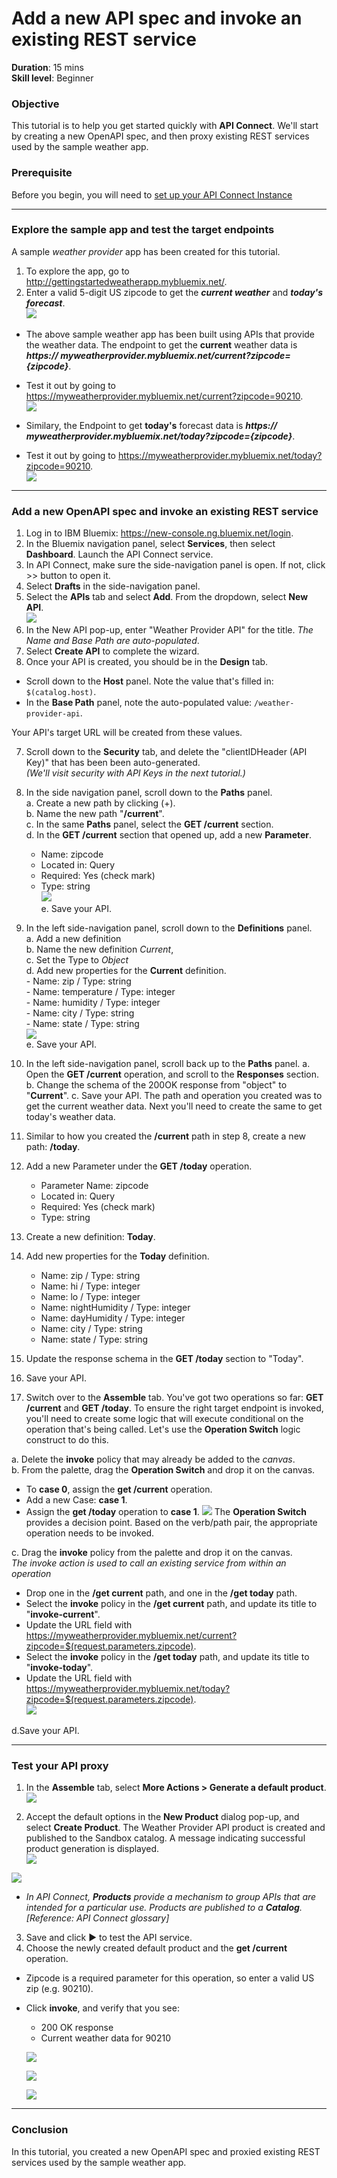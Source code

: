 # Add a new API spec and invoke an existing REST service
**Duration**: 15 mins  
**Skill level**: Beginner  

### Objective
This tutorial is to help you get started quickly with **API Connect**. We'll start by creating a new OpenAPI spec, and then proxy existing REST services used by the sample weather app.

### Prerequisite
Before you begin, you will need to [set up your API Connect Instance](/bluemix/0-prereq/README.md)

---

### Explore the sample app and test the target endpoints
A sample _weather provider_ app has been created for this tutorial.
1. To explore the app, go to http://gettingstartedweatherapp.mybluemix.net/.  
2. Enter a valid 5-digit US zipcode to get the _**current weather**_ and _**today's forecast**_.  
![](images/explore-weatherapp-1.png)

  - The above sample weather app has been built using APIs that provide the weather data. The endpoint to get the **current** weather data is _**https:// myweatherprovider<span></span>.mybluemix.net/current?zipcode={zipcode}**_.
  - Test it out by going to https://myweatherprovider.mybluemix.net/current?zipcode=90210.  
  ![](images/explore-weatherapp-2.png)

  - Similary, the Endpoint to get **today's** forecast data is _**https:// myweatherprovider<span></span>.mybluemix.net/today?zipcode={zipcode}**_.
  - Test it out by going to https://myweatherprovider.mybluemix.net/today?zipcode=90210.  
  ![](images/explore-weatherapp-3.png)


---

### Add a new OpenAPI spec and invoke an existing REST service
1. Log in to IBM Bluemix: https://new-console.ng.bluemix.net/login.
2. In the Bluemix navigation panel, select **Services**, then select **Dashboard**. Launch the API Connect service.
3. In API Connect, make sure the side-navigation panel is open. If not, click >> button to open it.  
4. Select **Drafts** in the side-navigation panel.
5. Select the **APIs** tab and select **Add**. From the dropdown, select **New API**.    
  ![](images/create-new-1.png)  
4. In the New API pop-up, enter "Weather Provider API" for the title.
_The Name and Base Path are auto-populated_.  
5. Select **Create API** to complete the wizard.  
6. Once your API is created, you should be in the **Design** tab. 
- Scroll down to the **Host** panel. Note the value that's filled in: ```$(catalog.host)```.  
- In the **Base Path** panel, note the auto-populated value: ```/weather-provider-api```.  

Your API's target URL will be created from these values.  

7. Scroll down to the **Security** tab, and delete the "clientIDHeader (API Key)" that has been been auto-generated.  
_(We'll visit security with API Keys in the next tutorial.)_  

8. In the side navigation panel, scroll down to the **Paths** panel.   
a. Create a new path by clicking (+).   
b. Name the new path "**/current**".  
c. In the same **Paths** panel, select the **GET /current** section.    
d. In the **GET /current** section that opened up, add a new **Parameter**.   
      - Name: zipcode  
      - Located in: Query  
      - Required: Yes (check mark)  
      - Type: string   
    ![](images/path-current-1.png)   
e. Save your API.  

9. In the left side-navigation panel, scroll down to the **Definitions** panel.   
a. Add a new definition  
b. Name the new definition _Current_,  
c. Set the Type to _Object_  
d. Add new properties for the **Current** definition.    
       - Name: zip         /  Type: string   
       - Name: temperature /  Type: integer   
       - Name: humidity    /  Type: integer   
       - Name: city        /  Type: string   
       - Name: state       /  Type: string   
    ![](images/definition-current-1.png)   
e. Save your API.  

10. In the left side-navigation panel, scroll back up to the **Paths** panel.
  a. Open the **GET /current** operation, and scroll to the **Responses** section.
  b. Change the schema of the 200OK response from "object" to "**Current**".
  c. Save your API.
The path and operation you created was to get the current weather data. Next you'll need to create the same to get today's weather data.  

11. Similar to how you created the **/current** path in step 8, create a new path: **/today**.
12. Add a new Parameter under the **GET /today** operation.
    - Parameter Name: zipcode
    - Located in: Query
    - Required: Yes (check mark)
    - Type: string  

13. Create a new definition: **Today**.
14. Add new properties for the **Today** definition.
    - Name: zip / Type: string
    - Name: hi / Type: integer
    - Name: lo / Type: integer
    - Name: nightHumidity / Type: integer
    - Name: dayHumidity / Type: integer
    - Name: city / Type: string
    - Name: state / Type: string
15. Update the response schema in the **GET /today** section to "Today".
16. Save your API.

17. Switch over to the **Assemble** tab. You've got two operations so far: **GET /current** and **GET /today**. To ensure the right target endpoint is invoked, you'll need to create some logic that will execute conditional on the operation that's being called. Let's use the **Operation Switch** logic construct to do this.  

a. Delete the **invoke** policy that may already be added to the _canvas_.  
b. From the palette, drag the **Operation Switch** and drop it on the canvas.  
- To **case 0**, assign the **get /current** operation.
- Add a new Case: **case 1**.
- Assign the **get /today** operation to **case 1**.
       ![](images/assemble-1.png)
The **Operation Switch** provides a decision point. Based on the verb/path pair, the appropriate operation needs to be invoked.

c. Drag the **invoke** policy from the palette and drop it on the canvas.   
_The invoke action is used to call an existing service from within an operation_  
- Drop one in the **/get current** path, and one in the **/get today** path.   
- Select the **invoke** policy in the **/get current** path, and update its title to "**invoke-current**".  
- Update the URL field with https://myweatherprovider.mybluemix.net/current?zipcode=$(request.parameters.zipcode).  
- Select the **invoke** policy in the **/get today** path, and update its title to "**invoke-today**".  
- Update the URL field with https://myweatherprovider.mybluemix.net/today?zipcode=$(request.parameters.zipcode).  
        ![](images/assemble-2.png)

d.Save your API.

---

### Test your API proxy
1. In the **Assemble** tab, select **More Actions > Generate a default product**.  
   ![](/bluemix/1a/images/generate-default-product-1.png) 

2. Accept the default options in the **New Product** dialog pop-up, and select **Create Product**. The Weather Provider API product is created and published to the Sandbox catalog. A message indicating successful product generation is displayed.  
  ![](/bluemix/1a/images/generate-default-product-2.png)  
  
  ![](/bluemix/1a/images/generate-default-product-3.png) 

  - _In API Connect, **Products** provide a mechanism to group APIs that are intended for a particular use. Products are published to a **Catalog**. [Reference: API Connect glossary]_

3. Save and click ► to test the API service.
4. Choose the newly created default product and the **get /current** operation.  
  - Zipcode is a required parameter for this operation, so enter a valid US zip (e.g. 90210).  
  - Click **invoke**, and verify that you see:
    - 200 OK response
    - Current weather data for 90210  

    ![](images/test-invoke-1.png)  

    ![](images/test-invoke-2.png)  

    ![](images/test-invoke-3.png)

---

### Conclusion
In this tutorial, you created a new OpenAPI spec and proxied existing REST services used by the sample weather app.
